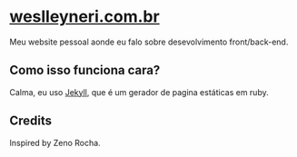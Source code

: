 # [weslleyneri.com.br](http://weslleyneri.com.br)
Meu website pessoal aonde eu falo sobre desevolvimento front/back-end.

## Como isso funciona cara?

Calma, eu uso [Jekyll](http://jekyllrb.com/), que é um gerador de pagina estáticas em ruby.

## Credits

Inspired by Zeno Rocha.
